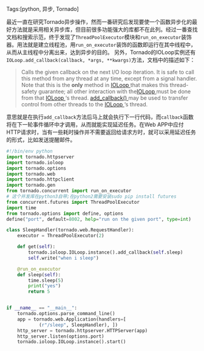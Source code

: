 Tags:[python, 异步, Tornado]

最近一直在研究Tornado异步操作，然而一番研究后发现要使一个函数异步化的最好方法就是采用相关异步库，但目前很多功能强大的库都不在此列。经过一番查找文档和搜索示范，终于发现了`ThreadPoolExecutor`模块和`run_on_executor`装饰器。用法就是建立线程池，用`run_on_executor`装饰的函数即运行在其中线程中，从而从主线程中分离出来，达到异步的目的。
 另外，Tornado的IOLoop实例还有`IOLoop.add_callback(callback, *args, **kwargs)`方法，文档中的描述如下：

> Calls the given callback on the next I/O loop iteration.
>  It is safe to call this method from any thread at any time, except from a signal handler. Note that this is the **only** method in [IOLoop
>  ](#tornado.ioloop.IOLoop) that makes this thread-safety guarantee; all other interaction with the[IOLoop
>  ](#tornado.ioloop.IOLoop) must be done from that [IOLoop
>  ](#tornado.ioloop.IOLoop)‘s thread. [add_callback()
>  ](#tornado.ioloop.IOLoop.add_callback) may be used to transfer control from other threads to the [IOLoop
>  ](#tornado.ioloop.IOLoop)‘s thread.

意思就是在执行`add_callback`方法后马上就会执行下一行代码，而`callback`函数将在下一轮事件循环中才调用，从而就能实现延迟任务。在Web APP中应付HTTP请求时，当有一些耗时操作并不需要返回给请求方时，就可以采用延迟任务的形式，比如发送提醒邮件。

 

```python
#!/bin/env python
import tornado.httpserver
import tornado.ioloop
import tornado.options
import tornado.web
import tornado.httpclient
import tornado.gen
from tornado.concurrent import run_on_executor
# 这个并发库在python3自带;在python2需要安装sudo pip install futures
from concurrent.futures import ThreadPoolExecutor
import time
from tornado.options import define, options
define("port", default=8002, help="run on the given port", type=int)

class SleepHandler(tornado.web.RequestHandler):
    executor = ThreadPoolExecutor(2)

    def get(self):
        tornado.ioloop.IOLoop.instance().add_callback(self.sleep)       # 这样将在下一轮事件循环执行self.sleep
        self.write("when i sleep")

    @run_on_executor
    def sleep(self):
        time.sleep(5)
        print("yes")
        return 5


if __name__ == "__main__":
    tornado.options.parse_command_line()
    app = tornado.web.Application(handlers=[
            (r"/sleep", SleepHandler), ])
    http_server = tornado.httpserver.HTTPServer(app)
    http_server.listen(options.port)
    tornado.ioloop.IOLoop.instance().start()
```

